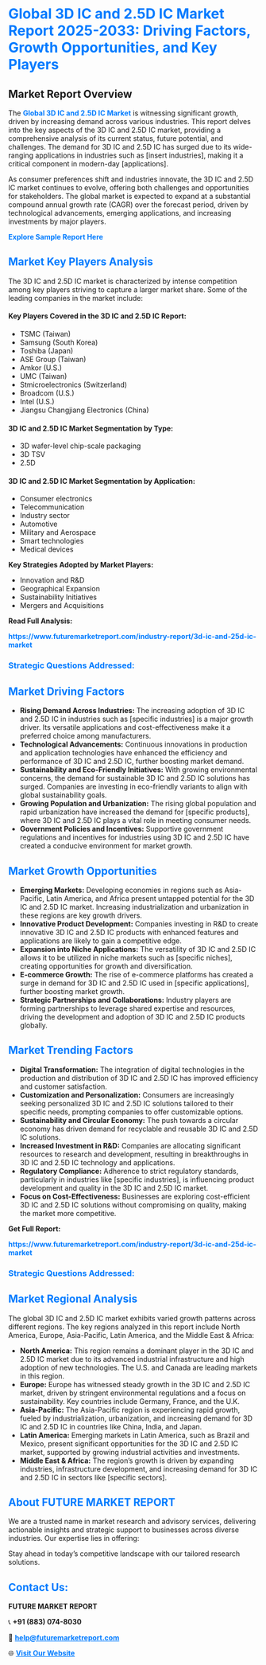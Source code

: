 <h1 style="color: #007BFF;">Global 3D IC and 2.5D IC Market Report 2025-2033: Driving Factors, Growth Opportunities, and Key Players</h1>

<section id="overview">
<h2>Market Report Overview</h2>
<p>The <a href="https://www.futuremarketreport.com/industry-report/3d-ic-and-25d-ic-market" style="color: #007BFF; text-decoration: none;"><strong>Global 3D IC and 2.5D IC Market</strong></a> is witnessing significant growth, driven by increasing demand across various industries. This report delves into the key aspects of the 3D IC and 2.5D IC market, providing a comprehensive analysis of its current status, future potential, and challenges. The demand for 3D IC and 2.5D IC has surged due to its wide-ranging applications in industries such as [insert industries], making it a critical component in modern-day [applications].</p>
<p>As consumer preferences shift and industries innovate, the 3D IC and 2.5D IC market continues to evolve, offering both challenges and opportunities for stakeholders. The global market is expected to expand at a substantial compound annual growth rate (CAGR) over the forecast period, driven by technological advancements, emerging applications, and increasing investments by major players.</p>
</section>

<section id="overview">
<p><a href="https://www.futuremarketreport.com/request-sample/reportId=45356" style="color: #007BFF; text-decoration: none;"><strong>Explore Sample Report Here</strong></a></p>
</section>

<section id="key-players">
<h2 style="color: #007BFF;">Market Key Players Analysis</h2>
<p>The 3D IC and 2.5D IC market is characterized by intense competition among key players striving to capture a larger market share. Some of the leading companies in the market include:</p>
<h4>Key Players Covered in the 3D IC and 2.5D IC Report:</h4>
<ul><li>TSMC (Taiwan)</li><li>Samsung (South Korea)</li><li>Toshiba (Japan)</li><li>ASE Group (Taiwan)</li><li>Amkor (U.S.)</li><li>UMC (Taiwan)</li><li>Stmicroelectronics (Switzerland)</li><li>Broadcom (U.S.)</li><li>Intel (U.S.)</li><li>Jiangsu Changjiang Electronics (China)</li></ul>
<h4>3D IC and 2.5D IC Market Segmentation by Type:</h4>
<ul><li>3D wafer-level chip-scale packaging</li><li>3D TSV</li><li>2.5D</li></ul>

<h4>3D IC and 2.5D IC Market Segmentation by Application:</h4>
<ul><li>Consumer electronics</li><li>Telecommunication</li><li>Industry sector</li><li>Automotive</li><li>Military and Aerospace</li><li>Smart technologies</li><li>Medical devices</li></ul>
<p><strong>Key Strategies Adopted by Market Players:</strong></p>
<ul>
<li>Innovation and R&D</li>
<li>Geographical Expansion</li>
<li>Sustainability Initiatives</li>
<li>Mergers and Acquisitions</li>
</ul>
</section>

<section>
<p><strong>Read Full Analysis: </strong></p><a href="https://www.futuremarketreport.com/industry-report/3d-ic-and-25d-ic-market" style="color: #007BFF; text-decoration: none;"><strong>https://www.futuremarketreport.com/industry-report/3d-ic-and-25d-ic-market</strong></a>
<h3 style="color: #007BFF;">Strategic Questions Addressed:</h3>
</section>

<section id="driving-factors">
<h2 style="color: #007BFF;">Market Driving Factors</h2>
<ul>
<li><strong>Rising Demand Across Industries:</strong> The increasing adoption of 3D IC and 2.5D IC in industries such as [specific industries] is a major growth driver. Its versatile applications and cost-effectiveness make it a preferred choice among manufacturers.</li>
<li><strong>Technological Advancements:</strong> Continuous innovations in production and application technologies have enhanced the efficiency and performance of 3D IC and 2.5D IC, further boosting market demand.</li>
<li><strong>Sustainability and Eco-Friendly Initiatives:</strong> With growing environmental concerns, the demand for sustainable 3D IC and 2.5D IC solutions has surged. Companies are investing in eco-friendly variants to align with global sustainability goals.</li>
<li><strong>Growing Population and Urbanization:</strong> The rising global population and rapid urbanization have increased the demand for [specific products], where 3D IC and 2.5D IC plays a vital role in meeting consumer needs.</li>
<li><strong>Government Policies and Incentives:</strong> Supportive government regulations and incentives for industries using 3D IC and 2.5D IC have created a conducive environment for market growth.</li>
</ul>
</section>

<section id="growth-opportunities">
<h2 style="color: #007BFF;">Market Growth Opportunities</h2>
<ul>
<li><strong>Emerging Markets:</strong> Developing economies in regions such as Asia-Pacific, Latin America, and Africa present untapped potential for the 3D IC and 2.5D IC market. Increasing industrialization and urbanization in these regions are key growth drivers.</li>
<li><strong>Innovative Product Development:</strong> Companies investing in R&D to create innovative 3D IC and 2.5D IC products with enhanced features and applications are likely to gain a competitive edge.</li>
<li><strong>Expansion into Niche Applications:</strong> The versatility of 3D IC and 2.5D IC allows it to be utilized in niche markets such as [specific niches], creating opportunities for growth and diversification.</li>
<li><strong>E-commerce Growth:</strong> The rise of e-commerce platforms has created a surge in demand for 3D IC and 2.5D IC used in [specific applications], further boosting market growth.</li>
<li><strong>Strategic Partnerships and Collaborations:</strong> Industry players are forming partnerships to leverage shared expertise and resources, driving the development and adoption of 3D IC and 2.5D IC products globally.</li>
</ul>
</section>

<section id="trending-factors">
<h2 style="color: #007BFF;">Market Trending Factors</h2>
<ul>
<li><strong>Digital Transformation:</strong> The integration of digital technologies in the production and distribution of 3D IC and 2.5D IC has improved efficiency and customer satisfaction.</li>
<li><strong>Customization and Personalization:</strong> Consumers are increasingly seeking personalized 3D IC and 2.5D IC solutions tailored to their specific needs, prompting companies to offer customizable options.</li>
<li><strong>Sustainability and Circular Economy:</strong> The push towards a circular economy has driven demand for recyclable and reusable 3D IC and 2.5D IC solutions.</li>
<li><strong>Increased Investment in R&D:</strong> Companies are allocating significant resources to research and development, resulting in breakthroughs in 3D IC and 2.5D IC technology and applications.</li>
<li><strong>Regulatory Compliance:</strong> Adherence to strict regulatory standards, particularly in industries like [specific industries], is influencing product development and quality in the 3D IC and 2.5D IC market.</li>
<li><strong>Focus on Cost-Effectiveness:</strong> Businesses are exploring cost-efficient 3D IC and 2.5D IC solutions without compromising on quality, making the market more competitive.</li>
</ul>
</section>

<section>
<p><strong>Get Full Report: </strong></p><a href="https://www.futuremarketreport.com/industry-report/3d-ic-and-25d-ic-market" style="color: #007BFF; text-decoration: none;"><strong>https://www.futuremarketreport.com/industry-report/3d-ic-and-25d-ic-market</strong></a>
<h3 style="color: #007BFF;">Strategic Questions Addressed:</h3>
</section>


<section id="regional-analysis">
<h2 style="color: #007BFF;">Market Regional Analysis</h2>
<p>The global 3D IC and 2.5D IC market exhibits varied growth patterns across different regions. The key regions analyzed in this report include North America, Europe, Asia-Pacific, Latin America, and the Middle East & Africa:</p>
<ul>
<li><strong>North America:</strong> This region remains a dominant player in the 3D IC and 2.5D IC market due to its advanced industrial infrastructure and high adoption of new technologies. The U.S. and Canada are leading markets in this region.</li>
<li><strong>Europe:</strong> Europe has witnessed steady growth in the 3D IC and 2.5D IC market, driven by stringent environmental regulations and a focus on sustainability. Key countries include Germany, France, and the U.K.</li>
<li><strong>Asia-Pacific:</strong> The Asia-Pacific region is experiencing rapid growth, fueled by industrialization, urbanization, and increasing demand for 3D IC and 2.5D IC in countries like China, India, and Japan.</li>
<li><strong>Latin America:</strong> Emerging markets in Latin America, such as Brazil and Mexico, present significant opportunities for the 3D IC and 2.5D IC market, supported by growing industrial activities and investments.</li>
<li><strong>Middle East & Africa:</strong> The region’s growth is driven by expanding industries, infrastructure development, and increasing demand for 3D IC and 2.5D IC in sectors like [specific sectors].</li>
</ul>
</section>

<footer>
<h2 style="color: #007BFF;">About FUTURE MARKET REPORT</h2>
<p>We are a trusted name in market research and advisory services, delivering actionable insights and strategic support to businesses across diverse industries. Our expertise lies in offering:</p>

<p>Stay ahead in today’s competitive landscape with our tailored research solutions.</p>

<h2 style="color: #007BFF;">Contact Us:</h2>
<p><strong>FUTURE MARKET REPORT</strong></p>
<p>📞 <strong>+91 (883) 074-8030</strong></p>
<p>📧 <strong><a href="mailto:help@futuremarketreport.com" style="color: #007BFF;">help@futuremarketreport.com</a></strong></p>
<p>🌐 <strong><a href="https://www.futuremarketreport.com/" style="color: #007BFF;">Visit Our Website</a></strong></p>
</footer>